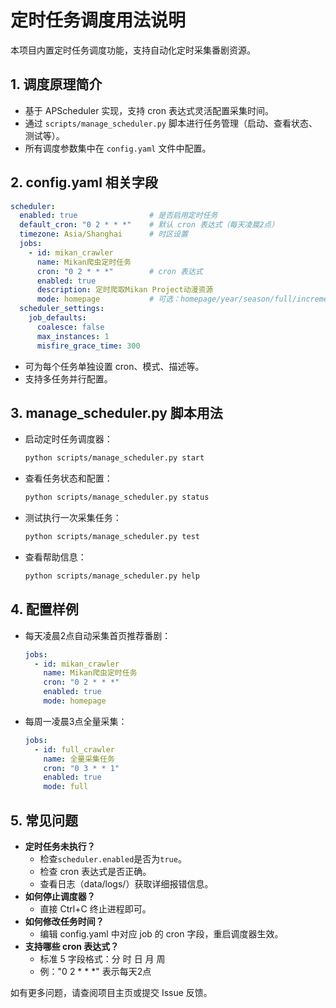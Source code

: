 # 定时任务调度用法说明

本项目内置定时任务调度功能，支持自动化定时采集番剧资源。

## 1. 调度原理简介
- 基于 APScheduler 实现，支持 cron 表达式灵活配置采集时间。
- 通过 `scripts/manage_scheduler.py` 脚本进行任务管理（启动、查看状态、测试等）。
- 所有调度参数集中在 `config.yaml` 文件中配置。

## 2. config.yaml 相关字段
```yaml
scheduler:
  enabled: true                # 是否启用定时任务
  default_cron: "0 2 * * *"    # 默认 cron 表达式（每天凌晨2点）
  timezone: Asia/Shanghai      # 时区设置
  jobs:
    - id: mikan_crawler
      name: Mikan爬虫定时任务
      cron: "0 2 * * *"        # cron 表达式
      enabled: true
      description: 定时爬取Mikan Project动漫资源
      mode: homepage           # 可选：homepage/year/season/full/incremental
  scheduler_settings:
    job_defaults:
      coalesce: false
      max_instances: 1
      misfire_grace_time: 300
```
- 可为每个任务单独设置 cron、模式、描述等。
- 支持多任务并行配置。

## 3. manage_scheduler.py 脚本用法
- 启动定时任务调度器：
  ```bash
  python scripts/manage_scheduler.py start
  ```
- 查看任务状态和配置：
  ```bash
  python scripts/manage_scheduler.py status
  ```
- 测试执行一次采集任务：
  ```bash
  python scripts/manage_scheduler.py test
  ```
- 查看帮助信息：
  ```bash
  python scripts/manage_scheduler.py help
  ```

## 4. 配置样例
- 每天凌晨2点自动采集首页推荐番剧：
  ```yaml
  jobs:
    - id: mikan_crawler
      name: Mikan爬虫定时任务
      cron: "0 2 * * *"
      enabled: true
      mode: homepage
  ```
- 每周一凌晨3点全量采集：
  ```yaml
  jobs:
    - id: full_crawler
      name: 全量采集任务
      cron: "0 3 * * 1"
      enabled: true
      mode: full
  ```

## 5. 常见问题
- **定时任务未执行？**
  - 检查`scheduler.enabled`是否为`true`。
  - 检查 cron 表达式是否正确。
  - 查看日志（data/logs/）获取详细报错信息。
- **如何停止调度器？**
  - 直接 Ctrl+C 终止进程即可。
- **如何修改任务时间？**
  - 编辑 config.yaml 中对应 job 的 cron 字段，重启调度器生效。
- **支持哪些 cron 表达式？**
  - 标准 5 字段格式：分 时 日 月 周
  - 例："0 2 * * *" 表示每天2点

如有更多问题，请查阅项目主页或提交 Issue 反馈。
